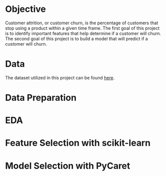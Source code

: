 # Objective
Customer attrition, or customer churn, is the percentage of customers that stop using a product within a given time frame. The first goal of this project is to identify important features that help determine if a customer will churn. The second goal of this project is to build a model that will predict if a customer will churn. 

# Data
The dataset utilized in this project can be found [here](https://www.kaggle.com/blastchar/telco-customer-churn). 

# Data Preparation

# EDA

# Feature Selection with scikit-learn

# Model Selection with PyCaret
